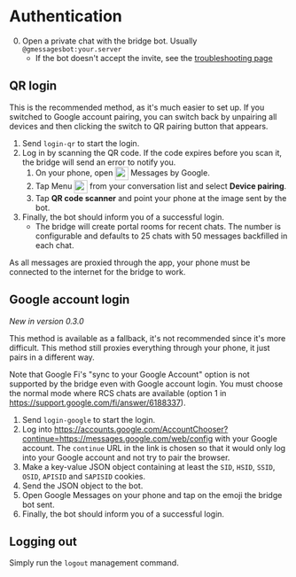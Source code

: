 # Authentication
0. Open a private chat with the bridge bot. Usually `@gmessagesbot:your.server`
   * If the bot doesn't accept the invite, see the [troubleshooting page](../../general/troubleshooting.md)

## QR login
This is the recommended method, as it's much easier to set up. If you switched
to Google account pairing, you can switch back by unpairing all devices and
then clicking the switch to QR pairing button that appears.

1. Send `login-qr` to start the login.
2. Log in by scanning the QR code. If the code expires before you scan it, the
   bridge will send an error to notify you.
   1. On your phone, open <img src="./messages.svg" class="gm-icon" alt="" />
      Messages by Google.
   2. Tap Menu <img src="./menu.svg" class="gm-icon" alt="" />
      from your conversation list and select **Device pairing**.
   3. Tap **QR code scanner** and point your phone at the image sent by the bot.
3. Finally, the bot should inform you of a successful login.
   * The bridge will create portal rooms for recent chats. The number is
     configurable and defaults to 25 chats with 50 messages backfilled in each
     chat.

As all messages are proxied through the app, your phone must be connected to
the internet for the bridge to work.

## Google account login
_New in version 0.3.0_

This method is available as a fallback, it's not recommended since it's more
difficult. This method still proxies everything through your phone, it just
pairs in a different way.

Note that Google Fi's "sync to your Google Account" option is not supported by
the bridge even with Google account login. You must choose the normal mode
where RCS chats are available (option 1 in <https://support.google.com/fi/answer/6188337>).

1. Send `login-google` to start the login.
2. Log into <https://accounts.google.com/AccountChooser?continue=https://messages.google.com/web/config>
   with your Google account. The `continue` URL in the link is chosen so that
   it would only log into your Google account and not try to pair the browser.
3. Make a key-value JSON object containing at least the `SID`, `HSID`, `SSID`,
   `OSID`, `APISID` and `SAPISID` cookies.
4. Send the JSON object to the bot.
5. Open Google Messages on your phone and tap on the emoji the bridge bot sent.
6. Finally, the bot should inform you of a successful login.

## Logging out
Simply run the `logout` management command.

<style>
img.gm-icon {
  height: 24px;
  vertical-align: middle;
}
</style>
